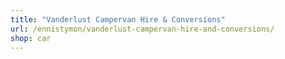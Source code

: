 ```yaml
---
title: "Vanderlust Campervan Hire & Conversions"
url: /ennistymon/vanderlust-campervan-hire-and-conversions/
shop: car
---
```

